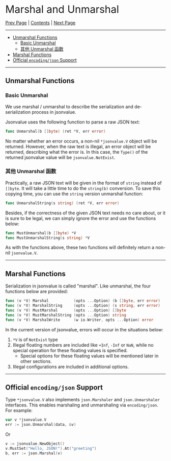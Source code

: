 <font size=6>Marshal and Unmarshal</font>

[Prev Page](./04_get.md) | [Contents](./README.md) | [Next Page](./06_import_export.md)

---

- [Unmarshal Functions](#unmarshal-functions)
  - [Basic Unmarshal](#basic-unmarshal)
  - [其他 Unmarshal 函数](#其他-unmarshal-函数)
- [Marshal Functions](#marshal-functions)
- [Official `encoding/json` Support](#official-encodingjson-support)

---

## Unmarshal Functions

### Basic Unmarshal

We use marshal / unmarshal to describe the serialization and de-serialization process in jsonvalue.

Jsonvalue uses the following function to parse a raw JSON text:

```go
func Unmarshal(b []byte) (ret *V, err error)
```

No matter whether an error occurs, a non-nil `*jsonvalue.V` object will be returned. However, when the raw text is illegal, an error object will be returned, describing what the error is. In this case, the `Type()` of the returned jsonvalue value will be `jsonvalue.NotExist`.

### 其他 Unmarshal 函数

Practically, a raw JSON text will be given in the format of `string` instead of `[]byte`. It will take a little time to do the `string(b)` conversion. To save this copying time, you can use the `string` version unmarshal function:

```go
func UnmarshalString(s string) (ret *V, err error)
```

Besides, if the correctness of the given JSON text needs no care about, or it is sure to be legal, we can simply ignore the error and use the functions below:

```go
func MustUnmarshal(b []byte) *V
func MustUnmarshalString(s string) *V
```

As with the functions above, these two functions will definitely return a non-nil `jsonvalue.V`.

---

## Marshal Functions

Serialization in jsonvalue is called "marshal". Like unmarshal, the four functions below are provided:

```go
func (v *V) Marshal           (opts ...Option) (b []byte, err error)
func (v *V) MarshalString     (opts ...Option) (s string, err error)
func (v *V) MustMarshal       (opts ...Option) []byte
func (v *V) MustMarshalString (opts ...Option) string
func (v *V) MarshalWrite      (w io.Writer, opts ...Option) error
```

In the current version of jsonvalue, errors will occur in the situations below:

1. `*V` is of `NotExist` type
2. Illegal floating numbers are included like `+Inf`, `-Inf` or `NaN`, while no special operation for these floating values is specified.
   - Special options for these floating values will be mentioned later in other sections.
3. Illegal configurations are included in additional options.

---

## Official `encoding/json` Support

Type `*jsonvalue.V` also implements `json.Marshaler` and `json.Unmarshaler` interfaces. This enables marshaling and unmarshaling via `encoding/json`. For example:

```go
var v *jsonvalue.V
err := json.Unmarshal(data, &v)
```

Or

```go
v := jsonvalue.NewObject()
v.MustSet("Hello, JSON!").At("greeting")
b, err := json.Marshal(v)
```

